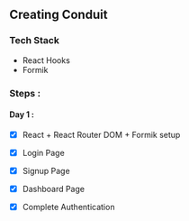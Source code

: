 ## Creating Conduit

### Tech Stack
- React Hooks
- Formik

### Steps :

#### Day 1 :

 - [x] React + React Router DOM + Formik setup
 - [x] Login Page
 - [x] Signup Page
 - [x] Dashboard Page
 - [x] Complete Authentication

